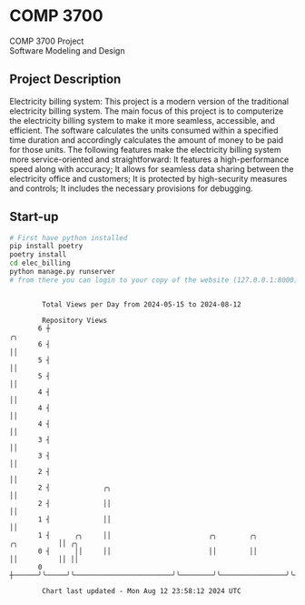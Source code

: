 # COMP 3700
COMP 3700 Project  
Software Modeling and Design
## Project Description
Electricity billing system: This project is a modern version of the traditional electricity billing system. The main focus of this project is to computerize the electricity billing system to make it more seamless, accessible, and efficient. The software calculates the units consumed within a specified time duration and accordingly calculates the amount of money to be paid for those units. The following features make the electricity billing system more service-oriented and straightforward: It features a high-performance speed along with accuracy; It allows for seamless data sharing between the electricity office and customers; It is protected by high-security measures and controls; It includes the necessary provisions for debugging.

## Start-up
```bash
# First have python installed
pip install poetry
poetry install
cd elec_billing
python manage.py runserver
# from there you can login to your copy of the website (127.0.0.1:8000), default creds are admin/admin
```

```

        Total Views per Day from 2024-05-15 to 2024-08-12

        Repository Views
       6 ┼                                                                               ╭╮
       6 ┤                                                                               ││
       5 ┤                                                                               ││
       5 ┤                                                                               ││
       4 ┤                                                                               ││
       4 ┤                                                                               ││
       4 ┤                                                                               ││
       3 ┤                                                                               ││
       3 ┤                                                                               ││
       2 ┤                                                                               ││
       2 ┤             ╭╮                                                                ││
       2 ┤             ││                                                                ││
       1 ┤             ││                                                                ││
       1 ┤      ╭╮     ││                        ╭╮        ╭╮                ╭╮          ││ ╭╮
       0 ┤      ││     ││                        ││        ││                ││          ││ ││
       0 ┼──────╯╰─────╯╰────────────────────────╯╰────────╯╰────────────────╯╰──────────╯╰─╯╰─────

        Chart last updated - Mon Aug 12 23:58:12 2024 UTC
        
```
